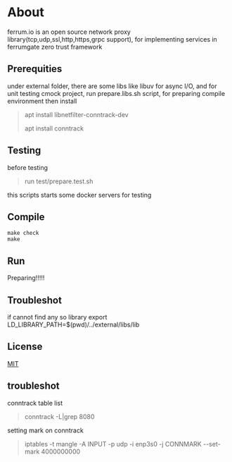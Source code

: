 # About

ferrum.io is an open source network proxy library(tcp,udp,ssl,http,https,grpc support), for implementing services in ferrumgate zero trust framework

## Prerequities

under external folder, there are some libs like libuv for async I/O,
and for unit testing cmock project,
run prepare.libs.sh script, for preparing compile environment
then install
> apt install libnetfilter-conntrack-dev
>
> apt install conntrack

## Testing

before testing
>run test/prepare.test.sh

this scripts starts some docker servers for testing

## Compile

``` compile
make check
make
```

## Run

Preparing!!!!!

## Troubleshot

if cannot find any so library
export LD_LIBRARY_PATH=$(pwd)/../external/libs/lib

## License

[MIT](https://choosealicense.com/licenses/mit/)

## troubleshot

conntrack table list
> conntrack -L|grep 8080

setting mark on conntrack
>iptables -t mangle -A INPUT -p udp -i enp3s0 -j CONNMARK --set-mark 4000000000
